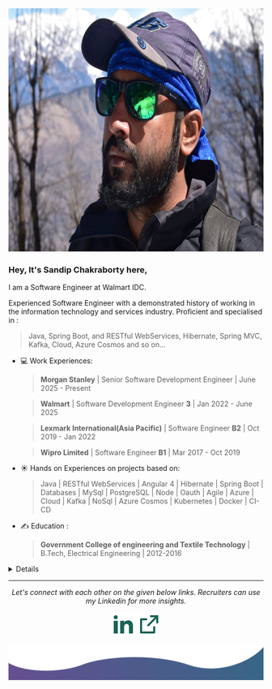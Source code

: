 <img  height="480" src="https://github.com/SandipChakraborty/SandipChakraborty/blob/master/readme/profile.jpeg">

### Hey, It's <b>Sandip Chakraborty</b> here,

I am a Software Engineer at Walmart IDC.

Experienced Software Engineer with a demonstrated history of working in the information technology and services industry. Proficient and specialised in :
 > Java, Spring Boot, and RESTful WebServices, Hibernate, Spring MVC, Kafka, Cloud, Azure Cosmos and so on...

- 💻 Work Experiences:
     > <b>Morgan Stanley</b> | Senior Software Development Engineer | June 2025 - Present

     > <b>Walmart</b> | Software Development Engineer <b>3</b> | Jan 2022 - June 2025

     > <b>Lexmark International(Asia Pacific)</b> | Software Engineer <b> B2</b> | Oct 2019 - Jan 2022

     > <b>Wipro Limited</b> | Software Engineer<b> B1</b> | Mar 2017 - Oct 2019
- ☀️ Hands on Experiences on projects based on:
  > Java | RESTful WebServices | Angular 4 | Hibernate | Spring Boot | Databases | MySql | PostgreSQL | Node | Oauth | Agile | Azure | Cloud | Kafka | NoSql | Azure Cosmos | Kubernetes | Docker | CI-CD

- ✍️ Education :
  > <b>Government College of engineering and Textile Technology</b> | B.Tech, Electrical Engineering | 2012-2016
<details>
  <summar-y>Some interesting facts about me!</summary>
  <br>
  
  - I love to travel and an enthusiast trekker.  
  
  - Aside from Corporate Job I also collaborate on Github projects based on WebServices.Something like these :⭐️ 
    > - <a href="https://github.com/ayshik-halder/contactsCSVtoSQL">Restful Webservice</a> - <a href="https://github.com/ayshik-halder/Contacts-ui-ng">Angular4 Frontend</a>
  
  - Link to my Resume is given below :
     >   <a href="https://raw.githubusercontent.com/SandipChakraborty/SandipChakraborty/master/readme/cv.pdf" alt =" It will be updated soon"> Resume </a>

  ![My github stats](https://github-readme-stats.vercel.app/api?username=SandipChakraborty&show_icons=true)
</details>

<hr>
<p align="center">
  <i>Let's connect with each other on the given below links. Recruiters can use my Linkedin for more insights.</i>

  <p align="center">
    <a href="https://www.linkedin.com/in/sandip-chakraborty-28b48bb6/" target="_blank" alt="Linkedin"><img src="https://github.com/SandipChakraborty/SandipChakraborty/blob/master/readme/linkedin-fill.svg" ></a>
    <a href="mailto:incoming.sandip@outlook.com" target="_blank" alt="Contact me"><img src="https://github.com/SandipChakraborty/SandipChakraborty/blob/master/readme/external-link-line.svg"></a>
   
  </p>
  
</p>

<img src="https://github.com/ayshik-halder/ayshik-halder/blob/master/readme/bottom.svg" alt="bottom">
